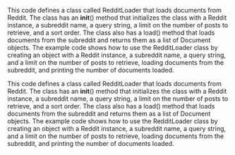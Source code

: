 This code defines a class called RedditLoader that loads documents from Reddit. The class has an __init__() method that initializes the class with a Reddit instance, a subreddit name, a query string, a limit on the number of posts to retrieve, and a sort order. The class also has a load() method that loads documents from the subreddit and returns them as a list of Document objects. The example code shows how to use the RedditLoader class by creating an object with a Reddit instance, a subreddit name, a query string, and a limit on the number of posts to retrieve, loading documents from the subreddit, and printing the number of documents loaded.

This code defines a class called RedditLoader that loads documents from Reddit. The class has an __init__() method that initializes the class with a Reddit instance, a subreddit name, a query string, a limit on the number of posts to retrieve, and a sort order. The class also has a load() method that loads documents from the subreddit and returns them as a list of Document objects. The example code shows how to use the RedditLoader class by creating an object with a Reddit instance, a subreddit name, a query string, and a limit on the number of posts to retrieve, loading documents from the subreddit, and printing the number of documents loaded.

